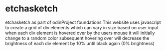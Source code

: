 # etchasketch
etchasketch as part of odinProject foundations
This website uses javascript to create a grid of div elements which can vary in size based on user input
when each div element is hovered over by the users mouse it will initially change to a random color
subsequent hovering over will decrease the brightness of each div element by 10% until black again (0% brightness)
